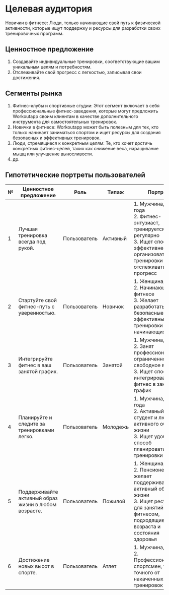 # Целевая аудитория

Новички в фитнесе: Люди, только начинающие свой путь к физической
активности, которые ищут поддержку и ресурсы для разработки своих тренировочных программ.

## Ценностное предложение

1. Создавайте индивидуальные тренировки, соответствующие вашим уникальным целям и потребностям.
2. Отслеживайте свой прогресс с легкостью, записывая свои достижения.

## Сегменты рынка

1. Фитнес-клубы и спортивные студии: Этот сегмент включает в себя профессиональные
фитнес-заведения, которые могут предложить Workoutapp своим клиентам в качестве
дополнительного инструмента для самостоятельных тренировок.
2. Новички в фитнесе: Workoutapp может быть полезным для тех, кто только начинает
заниматься спортом и ищет ресурсы для создания безопасных и эффективных тренировок.
3. Люди, стремящиеся к конкретным целям: Те, кто хочет достичь конкретных
фитнес-целей, таких как снижение веса, наращивание мышц или улучшение выносливости.
4. др.

## Гипотетические портреты пользователей
 
| № | Ценностное предложение                               | Роль         | Типаж    | Портрет                                                                                                                                                                   |
|---|------------------------------------------------------|--------------|----------|---------------------------------------------------------------------------------------------------------------------------------------------------------------------------|
| 1 | Лучшая тренировка всегда под рукой.                  | Пользователь | Активный | 1. Мужчина, 32 года<br/>2. Фитнес-энтузиаст, тренируется регулярно<br/>3. Ищет способ эффективнее организовать тренировки и отслеживать прогресс                          |
| 2 | Стартуйте свой фитнес-путь с уверенностью.           | Пользователь | Новичок  | 1. Женщина, 25 лет<br/>2. Начинающая в фитнесе<br/>3. Желает разработать безопасные и эффективные тренировки для начинающих                                               |
| 3 | Интегрируйте фитнес в ваш занятой график.            | Пользователь | Занятой  | 1. Мужчина, 40 лет<br/>2. Занят профессионал, ограниченное свободное время<br/>3. Ищет способ интегрировать фитнес в занятой график                                       |
| 4 | Планируйте и следите за тренировками легко.          | Пользователь | Молодежь | 1. Мужчина, 22 года<br/>2. Активный студент и любитель активного образа жизни<br/>3. Ищет удобный способ планировать тренировки                                           |
| 5 | Поддерживайте активный образ жизни в любом возрасте. | Пользователь | Пожилой  | 1. Женщина, 65 лет<br/>2. Пенсионерка, желает поддерживать активный образ жизни<br/>3. Ищет ресурсы для занятий фитнесом, подходящие для ее возраста и состояния здоровья |
| 6 | Достижение новых высот в спорте.                     | Пользователь | Атлет    | 1. Мужчина, 28 лет<br/>2. Профессиональный спортсмен, требует точного от накаченных тренировок                                                                            |